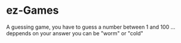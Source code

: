 # ez-Games
A guessing game, you have to guess a number between 1 and 100 ... deppends on your answer you can be "worm" or "cold"
